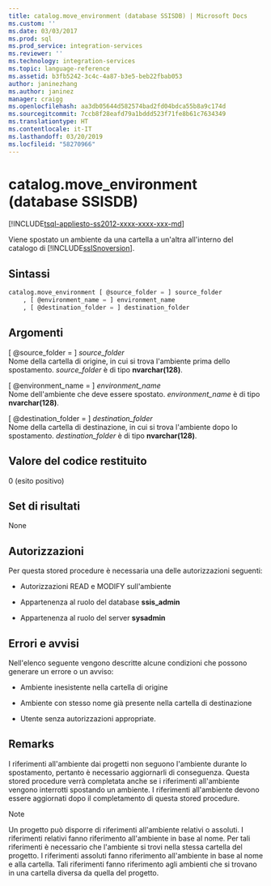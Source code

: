 ```yaml
---
title: catalog.move_environment (database SSISDB) | Microsoft Docs
ms.custom: ''
ms.date: 03/03/2017
ms.prod: sql
ms.prod_service: integration-services
ms.reviewer: ''
ms.technology: integration-services
ms.topic: language-reference
ms.assetid: b3fb5242-3c4c-4a87-b3e5-beb22fbab053
author: janinezhang
ms.author: janinez
manager: craigg
ms.openlocfilehash: aa3db05644d582574bad2fd04bdca55b8a9c174d
ms.sourcegitcommit: 7ccb8f28eafd79a1bddd523f71fe8b61c7634349
ms.translationtype: HT
ms.contentlocale: it-IT
ms.lasthandoff: 03/20/2019
ms.locfileid: "58270966"
---
```

# <a name="catalogmoveenvironment-ssisdb-database"></a>catalog.move_environment (database SSISDB)
[!INCLUDE[tsql-appliesto-ss2012-xxxx-xxxx-xxx-md](../../includes/tsql-appliesto-ss2012-xxxx-xxxx-xxx-md.md)]

  Viene spostato un ambiente da una cartella a un'altra all'interno del catalogo di [!INCLUDE[ssISnoversion](../../includes/ssisnoversion-md.md)].  
  
## <a name="syntax"></a>Sintassi  
  
```sql  
catalog.move_environment [ @source_folder = ] source_folder  
    , [ @environment_name = ] environment_name  
    , [ @destination_folder = ] destination_folder  
```  
  
## <a name="arguments"></a>Argomenti  
 [ @source_folder = ] *source_folder*  
 Nome della cartella di origine, in cui si trova l'ambiente prima dello spostamento. *source_folder* è di tipo **nvarchar(128)**.  
  
 [ @environment_name = ] *environment_name*  
 Nome dell'ambiente che deve essere spostato. *environment_name* è di tipo **nvarchar(128)**.  
  
 [ @destination_folder = ] *destination_folder*  
 Nome della cartella di destinazione, in cui si trova l'ambiente dopo lo spostamento. *destination_folder* è di tipo **nvarchar(128)**.  
  
## <a name="return-code-value"></a>Valore del codice restituito  
 0 (esito positivo)  
  
## <a name="result-sets"></a>Set di risultati  
 None  
  
## <a name="permissions"></a>Autorizzazioni  
 Per questa stored procedure è necessaria una delle autorizzazioni seguenti:  
  
-   Autorizzazioni READ e MODIFY sull'ambiente  
  
-   Appartenenza al ruolo del database **ssis_admin**  
  
-   Appartenenza al ruolo del server **sysadmin**  
  
## <a name="errors-and-warnings"></a>Errori e avvisi  
 Nell'elenco seguente vengono descritte alcune condizioni che possono generare un errore o un avviso:  
  
-   Ambiente inesistente nella cartella di origine  
  
-   Ambiente con stesso nome già presente nella cartella di destinazione  
  
-   Utente senza autorizzazioni appropriate.  
  
## <a name="remarks"></a>Remarks  
 I riferimenti all'ambiente dai progetti non seguono l'ambiente durante lo spostamento, pertanto è necessario aggiornarli di conseguenza. Questa stored procedure verrà completata anche se i riferimenti all'ambiente vengono interrotti spostando un ambiente. I riferimenti all'ambiente devono essere aggiornati dopo il completamento di questa stored procedure.  
  
> [!NOTE]  
>  Un progetto può disporre di riferimenti all'ambiente relativi o assoluti. I riferimenti relativi fanno riferimento all'ambiente in base al nome. Per tali riferimenti è necessario che l'ambiente si trovi nella stessa cartella del progetto. I riferimenti assoluti fanno riferimento all'ambiente in base al nome e alla cartella. Tali riferimenti fanno riferimento agli ambienti che si trovano in una cartella diversa da quella del progetto.  
  
  
